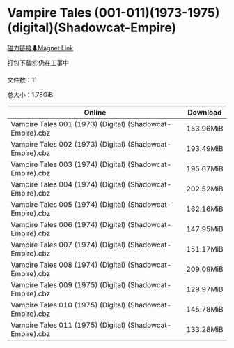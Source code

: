 # Vampire Tales (001-011)(1973-1975)(digital)(Shadowcat-Empire)

[磁力链接⬇Magnet Link](magnet:?xt=urn:btih:8d17c15a4b46ebd0f5a07d43f52cd8de3a71d169&dn=Vampire%20Tales%20%28001-011%29%281973-1975%29%28digital%29%28Shadowcat-Empire%29)

打包下载📦仍在工事中

文件数：11

总大小：1.78GiB

Online | Download
--- | ---
Vampire Tales 001 (1973) (Digital) (Shadowcat-Empire).cbz | 153.96MiB
Vampire Tales 002 (1973) (Digital) (Shadowcat-Empire).cbz | 193.49MiB
Vampire Tales 003 (1974) (Digital) (Shadowcat-Empire).cbz | 195.67MiB
Vampire Tales 004 (1974) (Digital) (Shadowcat-Empire).cbz | 202.52MiB
Vampire Tales 005 (1974) (Digital) (Shadowcat-Empire).cbz | 162.16MiB
Vampire Tales 006 (1974) (Digital) (Shadowcat-Empire).cbz | 147.95MiB
Vampire Tales 007 (1974) (Digital) (Shadowcat-Empire).cbz | 151.17MiB
Vampire Tales 008 (1974) (Digital) (Shadowcat-Empire).cbz | 209.09MiB
Vampire Tales 009 (1975) (Digital) (Shadowcat-Empire).cbz | 129.97MiB
Vampire Tales 010 (1975) (Digital) (Shadowcat-Empire).cbz | 145.78MiB
Vampire Tales 011 (1975) (Digital) (Shadowcat-Empire).cbz | 133.28MiB